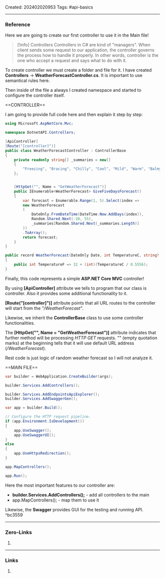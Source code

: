 Created: 202402020953
Tags: #api-basics 

---
### Reference

Here we are going to create our first controller to use it in the Main file! 

>[!info] Controllers
>Controllers in C# are kind of "managers". When client sends some request to our application, the controller governs the process how to handle it properly. In other words, controller is the one who accept a request and says what to do with it.

To create controller we must create a folder and file for it. I have created 
**Controllers** -> **WeatherForecastController.cs**. 
It is important to use semantical rules here.

Then inside of the file a always I created namespace and started to configure the controller itself.

==CONTROLLER==

I am going to provide full code here and then explain it step by step:

```cs
using Microsoft.AspNetCore.Mvc;

namespace DotnetAPI.Controllers;

[ApiController]
[Route("[controller]")]
public class WeatherForecastController : ControllerBase
{
    private readonly string[] _summaries = new[]
    {
        "Freezing", "Bracing", "Chilly", "Cool", "Mild", "Warm", "Balmy", "Hot", "Sweltering", "Scorching"
    };


    [HttpGet("", Name = "GetWeatherForecast")]
    public IEnumerable<WeatherForecast> GiveFiveDaysForecast()
    {
        var forecast = Enumerable.Range(1, 5).Select(index =>
        new WeatherForecast
        (
            DateOnly.FromDateTime(DateTime.Now.AddDays(index)),
            Random.Shared.Next(-20, 55),
            _summaries[Random.Shared.Next(_summaries.Length)]
        ))
        .ToArray();
        return forecast;
    }
}

public record WeatherForecast(DateOnly Date, int TemperatureC, string? Summary)
{
    public int TemperatureF => 32 + (int)(TemperatureC / 0.5556);
}
```
Finally, this code represents a simple **ASP.NET Core MVC** controller!

By using **\[ApiController\]**  attribute we tells to program that our class is controller. Also it provides some additional functionality to it.

**\[Route("\[controller]")]** attribute points that all URL routes to the controller will start from the *"/WeatherForecast"*.

Likewise, we inherit the **ControllerBase** class to use some controller functionalities.

The **\[HttpGet("", Name = "GetWeatherForecast")]** attribute indicates that further method will be processing *HTTP GET* requests. "" (empty quotation marks) at the beginning tells that it will use default URL address (*/WeatherForecast*).

Rest code is just logic of random weather forecast so I will not analyze it.

==MAIN FILE==

```cs
var builder = WebApplication.CreateBuilder(args);

builder.Services.AddControllers();

builder.Services.AddEndpointsApiExplorer();
builder.Services.AddSwaggerGen();

var app = builder.Build();

// Configure the HTTP request pipeline.
if (app.Environment.IsDevelopment())
{
    app.UseSwagger();
    app.UseSwaggerUI();
}
else
{
    app.UseHttpsRedirection();
}

app.MapControllers();

app.Run();
```
Here the most important features to our controller are:

* **builder.Services.AddControllers();** - add all controllers to the main
* app.MapControllers(); - map them to use it

Likewise, the **Swagger** provides GUI for the testing and running API. ^bc3559

---
### Zero-Links

1. 

-------
### Links

1. 